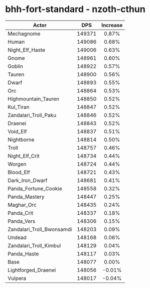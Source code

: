 # bhh-fort-standard - nzoth-cthun
| Actor | DPS | Increase |
|---|:---:|:---:|
|Mechagnome|149371|0.87%|
|Human|149086|0.68%|
|Night_Elf_Haste|149006|0.63%|
|Gnome|148961|0.60%|
|Goblin|148922|0.57%|
|Tauren|148900|0.56%|
|Dwarf|148893|0.55%|
|Orc|148864|0.53%|
|Highmountain_Tauren|148850|0.52%|
|Kul_Tiran|148847|0.52%|
|Zandalari_Troll_Paku|148846|0.52%|
|Draenei|148843|0.52%|
|Void_Elf|148837|0.51%|
|Nightborne|148814|0.50%|
|Troll|148757|0.46%|
|Night_Elf_Crit|148734|0.44%|
|Worgen|148724|0.44%|
|Blood_Elf|148721|0.43%|
|Dark_Iron_Dwarf|148681|0.41%|
|Panda_Fortune_Cookie|148558|0.32%|
|Panda_Mastery|148447|0.25%|
|Maghar_Orc|148435|0.24%|
|Panda_Crit|148337|0.18%|
|Panda_Vers|148306|0.15%|
|Zandalari_Troll_Bwonsamdi|148203|0.09%|
|Undead|148168|0.06%|
|Zandalari_Troll_Kimbul|148129|0.04%|
|Panda_Haste|148117|0.03%|
|Base|148077|0.00%|
|Lightforged_Draenei|148056|-0.01%|
|Vulpera|148017|-0.04%|
